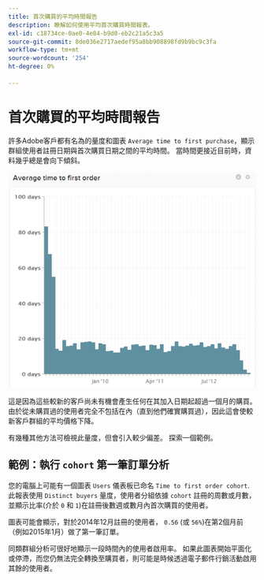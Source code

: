 ```yaml
---
title: 首次購買的平均時間報告
description: 瞭解如何使用平均首次購買時間報表。
exl-id: c18734ce-0ae0-4e84-b9d0-eb2c21a5c3a5
source-git-commit: 8de036e2717aedef95a8bb908898fd9b9bc9c3fa
workflow-type: tm+mt
source-wordcount: '254'
ht-degree: 0%

---
```


# 首次購買的平均時間報告

許多Adobe客戶都有名為的量度和圖表 `Average time to first purchase`，顯示群組使用者註冊日期與首次購買日期之間的平均時間。 當時間更接近目前時，資料幾乎總是會向下傾斜。

![平均第一筆訂購時間](../../assets/average-time-to-first-order.png)

這是因為這些較新的客戶尚未有機會產生任何在其加入日期起超過一個月的購買。 由於從未購買過的使用者完全不包括在內（直到他們確實購買過），因此這會使較新客戶群組的平均價格下降。

有幾種其他方法可檢視此量度，但會引入較少偏差。 探索一個範例。

## 範例：執行 `cohort` 第一筆訂單分析

您的電腦上可能有一個圖表 `Users` 儀表板已命名 `Time to first order cohort`. 此報表使用 `Distinct buyers` 量度，使用者分組依據 `cohort` 註冊的周數或月數，並顯示比率(介於 `0` 和 `1`)在註冊後數週或數月內首次購買的使用者。

圖表可能會顯示，對於2014年12月註冊的使用者， `0.56` (或 `56%`)在第2個月前（例如2015年1月）做了第一筆訂單。

同類群組分析可很好地顯示一段時間內的使用者啟用率。 如果此圖表開始平面化或停滯，而您仍無法完全轉換至購買者，則可能是時候透過電子郵件行銷活動啟用其餘的使用者。
